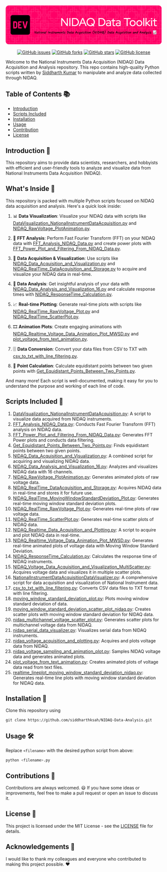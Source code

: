 ![Header](./header.png)
<p align="center">
  <a href="https://github.com/siddharthksah/NIDAQ-Data-Analysis/issues"><img alt="GitHub issues" src="https://img.shields.io/github/issues/siddharthksah/NIDAQ-Data-Analysis"></a>
  <a href="https://github.com/siddharthksah/NIDAQ-Data-Analysis/network"><img alt="GitHub forks" src="https://img.shields.io/github/forks/siddharthksah/NIDAQ-Data-Analysis"></a>
  <a href="https://github.com/siddharthksah/NIDAQ-Data-Analysis/stargazers"><img alt="GitHub stars" src="https://img.shields.io/github/stars/siddharthksah/NIDAQ-Data-Analysis"></a>
  <a href="https://github.com/siddharthksah/NIDAQ-Data-Analysis/blob/master/LICENSE.txt"><img alt="GitHub license" src="https://img.shields.io/github/license/siddharthksah/NIDAQ-Data-Analysis"></a>
</p>

Welcome to the National Instruments Data Acquisition (NIDAQ) Data Acquisition and Analysis repository. This repo contains high-quality Python scripts written by [Siddharth Kumar](www.siddharthsah.com) to manipulate and analyze data collected through NIDAQ.

## Table of Contents 📚

- [Introduction](#introduction)
- [Scripts Included](#scripts-included)
- [Installation](#installation)
- [Usage](#usage)
- [Contribution](#contribution)
- [License](#license)

## Introduction 🎉

This repository aims to provide data scientists, researchers, and hobbyists with efficient and user-friendly tools to analyze and visualize data from National Instruments Data Acquisition (NIDAQ).

## What's Inside 👀

This repository is packed with multiple Python scripts focused on NIDAQ data acquisition and analysis. Here's a quick look inside:

1. 📊 **Data Visualization**: Visualize your NIDAQ data with scripts like [DataVisualization_NationalInstrumentDataAcquisition.py](./DataVisualization_NationalInstrumentDataAcquisition.py) and [NIDAQ_RawVoltage_PlotAnimation.py](./NIDAQ_RawVoltage_PlotAnimation.py).

2. 🧮 **FFT Analysis**: Perform Fast Fourier Transform (FFT) on your NIDAQ data with [FFT_Analysis_NIDAQ_Data.py](./FFT_Analysis_NIDAQ_Data.py) and create power plots with [FFT_Power_Plot_and_Filtering_From_NIDAQ_Data.py](./FFT_Power_Plot_and_Filtering_From_NIDAQ_Data.py).

3. 📐 **Data Acquisition & Visualization**: Use scripts like [NIDAQ_Data_Acquisition_and_Visualization.py](./NIDAQ_Data_Acquisition_and_Visualization.py) and [NIDAQ_RealTime_DataAcquisition_and_Storage.py](./NIDAQ_RealTime_DataAcquisition_and_Storage.py) to acquire and visualize your NIDAQ data in real-time.

4. 🔬 **Data Analysis**: Get insightful analysis of your data with [NIDAQ_Data_Analysis_and_Visualization_16.py](./NIDAQ_Data_Analysis_and_Visualization_16.py) and calculate response times with [NIDAQ_ResponseTime_Calculation.py](./NIDAQ_ResponseTime_Calculation.py).

5. 📈 **Real-time Plotting**: Generate real-time plots with scripts like [NIDAQ_RealTime_RawVoltage_Plot.py](./NIDAQ_RealTime_RawVoltage_Plot.py) and [NIDAQ_RealTime_ScatterPlot.py](./NIDAQ_RealTime_ScatterPlot.py).

6. 🎞️ **Animation Plots**: Create engaging animations with [NIDAQ_Realtime_Voltage_Data_Animation_Plot_MWSD.py](./NIDAQ_Realtime_Voltage_Data_Animation_Plot_MWSD.py) and [plot_voltage_from_text_animation.py](./plot_voltage_from_text_animation.py).

7. 🗄️ **Data Conversion**: Convert your data files from CSV to TXT with [csv_to_txt_with_line_filtering.py](./csv_to_txt_with_line_filtering.py).

8. 📏 **Point Calculation**: Calculate equidistant points between two given points with [Get_Equidistant_Points_Between_Two_Points.py](./Get_Equidistant_Points_Between_Two_Points.py).

And many more! Each script is well-documented, making it easy for you to understand the purpose and working of each line of code.


## Scripts Included 📜

1. [DataVisualization_NationalInstrumentDataAcquisition.py](./DataVisualization_NationalInstrumentDataAcquisition.py): A script to visualize data acquired from NIDAQ instruments.
2. [FFT_Analysis_NIDAQ_Data.py](./FFT_Analysis_NIDAQ_Data.py): Conducts Fast Fourier Transform (FFT) analysis on NIDAQ data.
3. [FFT_Power_Plot_and_Filtering_From_NIDAQ_Data.py](./FFT_Power_Plot_and_Filtering_From_NIDAQ_Data.py): Generates FFT Power plots and conducts data filtering.
4. [Get_Equidistant_Points_Between_Two_Points.py](./Get_Equidistant_Points_Between_Two_Points.py): Finds equidistant points between two given points.
5. [NIDAQ_Data_Acquisition_and_Visualization.py](./NIDAQ_Data_Acquisition_and_Visualization.py): A combined script for acquiring and visualizing NIDAQ data.
6. [NIDAQ_Data_Analysis_and_Visualization_16.py](./NIDAQ_Data_Analysis_and_Visualization_16.py): Analyzes and visualizes NIDAQ data with 16 channels.
7. [NIDAQ_RawVoltage_PlotAnimation.py](./NIDAQ_RawVoltage_PlotAnimation.py): Generates animated plots of raw voltage data.
8. [NIDAQ_RealTime_DataAcquisition_and_Storage.py](./NIDAQ_RealTime_DataAcquisition_and_Storage.py): Acquires NIDAQ data in real-time and stores it for future use.
9. [NIDAQ_RealTime_MovingWindowStandardDeviation_Plot.py](./NIDAQ_RealTime_MovingWindowStandardDeviation_Plot.py): Generates real-time moving window standard deviation plots.
10. [NIDAQ_RealTime_RawVoltage_Plot.py](./NIDAQ_RealTime_RawVoltage_Plot.py): Generates real-time plots of raw voltage data.
11. [NIDAQ_RealTime_ScatterPlot.py](./NIDAQ_RealTime_ScatterPlot.py): Generates real-time scatter plots of NIDAQ data.
12. [NIDAQ_Realtime_Data_Acquisition_and_Plotting.py](./NIDAQ_Realtime_Data_Acquisition_and_Plotting.py): A script to acquire and plot NIDAQ data in real-time.
13. [NIDAQ_Realtime_Voltage_Data_Animation_Plot_MWSD.py](./NIDAQ_Realtime_Voltage_Data_Animation_Plot_MWSD.py): Generates real-time animated plots of voltage data with Moving Window Standard Deviation.
14. [NIDAQ_ResponseTime_Calculation.py](./NIDAQ_ResponseTime_Calculation.py): Calculates the response time of NIDAQ instruments.
15. [NIDAQ_Voltage_Data_Acquisition_and_Visualization_MultiScatter.py](./NIDAQ_Voltage_Data_Acquisition_and_Visualization_MultiScatter.py): Acquires voltage data and visualizes it in multiple scatter plots.
16. [NationalInstrumentDataAcquisitionDataVisualizer.py](./NationalInstrumentDataAcquisitionDataVisualizer.py): A comprehensive script for data acquisition and visualization of National Instrument data.
17. [csv_to_txt_with_line_filtering.py](./csv_to_txt_with_line_filtering.py): Converts CSV data files to TXT format with line filtering.
18. [moving_window_standard_deviation_plot.py](./moving_window_standard_deviation_plot.py): Plots moving window standard deviation of data.
19. [moving_window_standard_deviation_scatter_plot_nidaq.py](./moving_window_standard_deviation_scatter_plot_nidaq.py): Creates scatter plots with moving window standard deviation for NIDAQ data.
20. [nidaq_multichannel_voltage_scatter_plot.py](./nidaq_multichannel_voltage_scatter_plot.py): Generates scatter plots for multichannel voltage data from NIDAQ.
21. [nidaq_serial_data_visualizer.py](./nidaq_serial_data_visualizer.py): Visualizes serial data from NIDAQ instruments.
22. [nidaq_voltage_acquisition_and_plotting.py](./nidaq_voltage_acquisition_and_plotting.py): Acquires and plots voltage data from NIDAQ.
23. [nidaq_voltage_sampling_and_animation_plot.py](./nidaq_voltage_sampling_and_animation_plot.py): Samples NIDAQ voltage data and generates animated plots.
24. [plot_voltage_from_text_animation.py](./plot_voltage_from_text_animation.py): Creates animated plots of voltage data read from text files.
25. [realtime_lineplot_moving_window_standard_deviation_nidaq.py](./realtime_lineplot_moving_window_standard_deviation_nidaq.py): Generates real-time line plots with moving window standard deviation for NIDAQ data.

## Installation 🚀

Clone this repository using

```
git clone https://github.com/siddharthksah/NIDAQ-Data-Analysis.git
```
## Usage 🛠️

Replace `<filename>` with the desired python script from above:

```python
python <filename>.py
```

## Contributions :handshake:

Contributions are always welcomed. :smiley: If you have some ideas or improvements, feel free to make a pull request or open an issue to discuss it.

## License :page_facing_up:

This project is licensed under the MIT License - see the [LICENSE](LICENSE) file for details.

## Acknowledgements :star2:

I would like to thank my colleagues and everyone who contributed to making this project possible. :heart:
